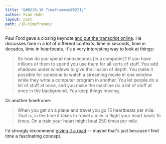 ```yaml
---
title: "&#8220;10 Timeframes&#8221;"
author: Evan Hahn
layout: post
path: /10-timeframes/
---
```


Paul Ford gave a closing keynote [and put the transcript online][1]. He discusses time in a lot of different contexts: time in seconds, time in decades, time in heartbeats. It's a very interesting way to look at things:

> So how do you spend nanoseconds [in a computer]? If you have trillions of them to spend you use them for all sorts of stuff. You add shadows under windows to give the illusion of depth. You make it possible for someone to watch a streaming movie in one window while they write a computer program in another. You let people do a lot of stuff at once, and you make the machine do a lot of stuff at once in the background. You keep things moving.

Or another timeframe:

> When you get on a plane and travel you go 15 heartbeats per mile. That is, in the time it takes to travel a mile in flight your heart beats 15 times. On a train your heart might beat 250 times per mile.

I'd strongly recommend [giving it a read][1] -- maybe that's just because I find time a fascinating concept.

[1]: http://contentsmagazine.com/articles/10-timeframes/
